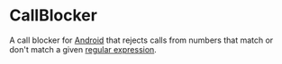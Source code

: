 # CallBlocker

A call blocker for [Android](https://www.android.com/) that rejects calls from numbers that match or don't match a given [regular expression](https://en.wikipedia.org/wiki/Regular_expression).
